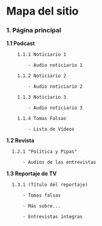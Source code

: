# Mapa del sitio

### 1. Página principal

   **1.1 Podcast**
  
        1.1.1 Noticiario 1
        
            - Audio noticiario 1
            
        1.1.2 Noticiario 2
        
            - Audio noticiario 2
            
        1.1.3 Noticiario 3
        
            - Audio noticiario 3
            
        1.1.4 Tomas Falsas
        
            - Lista de Vídeos
           
   **1.2 Revista**
  
      1.2.1 "Política y Pipas"
          
          - Audios de las entrevistas
  
   **1.3 Reportaje de TV**
  
      1.3.1 (Título del reportaje)
      
          - Tomas falsas
          
          - Más sobre...
          
          - Entrevistas íntegras
  
